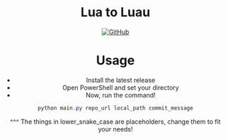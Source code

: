 <div align="center">

# Lua to Luau
[![GitHub](https://gist.githubusercontent.com/2jammers/fb0ec771a9fe1c5f7674872a784a0fa8/raw/50c2114d7c3971d15d14972d72a9eb346c35af9e/GitHubRelease.svg)](https://github.com/typeinferences/lua-to-luau/releases)
# Usage
- Install the latest release
- Open PowerShell and set your directory
- Now, run the command!
```ps1
python main.py repo_url local_path commit_message
```
^^^ The things in lower_snake_case are placeholders, change them to fit your needs!

</div>
